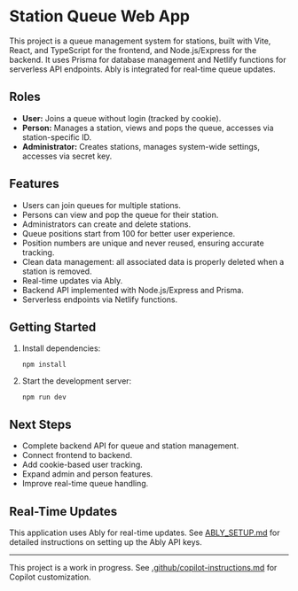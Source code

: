 # Station Queue Web App

This project is a queue management system for stations, built with Vite, React, and TypeScript for the frontend, and Node.js/Express for the backend. It uses Prisma for database management and Netlify functions for serverless API endpoints. Ably is integrated for real-time queue updates.

## Roles

- **User:** Joins a queue without login (tracked by cookie).
- **Person:** Manages a station, views and pops the queue, accesses via station-specific ID.
- **Administrator:** Creates stations, manages system-wide settings, accesses via secret key.

## Features

- Users can join queues for multiple stations.
- Persons can view and pop the queue for their station.
- Administrators can create and delete stations.
- Queue positions start from 100 for better user experience.
- Position numbers are unique and never reused, ensuring accurate tracking.
- Clean data management: all associated data is properly deleted when a station is removed.
- Real-time updates via Ably.
- Backend API implemented with Node.js/Express and Prisma.
- Serverless endpoints via Netlify functions.

## Getting Started

1. Install dependencies:

   ```pwsh
   npm install
   ```

2. Start the development server:

   ```pwsh
   npm run dev
   ```

## Next Steps

- Complete backend API for queue and station management.
- Connect frontend to backend.
- Add cookie-based user tracking.
- Expand admin and person features.
- Improve real-time queue handling.

## Real-Time Updates

This application uses Ably for real-time updates. See [ABLY_SETUP.md](./ABLY_SETUP.md) for detailed instructions on setting up the Ably API keys.

---

This project is a work in progress. See [.github/copilot-instructions.md](.github/copilot-instructions.md) for Copilot customization.
